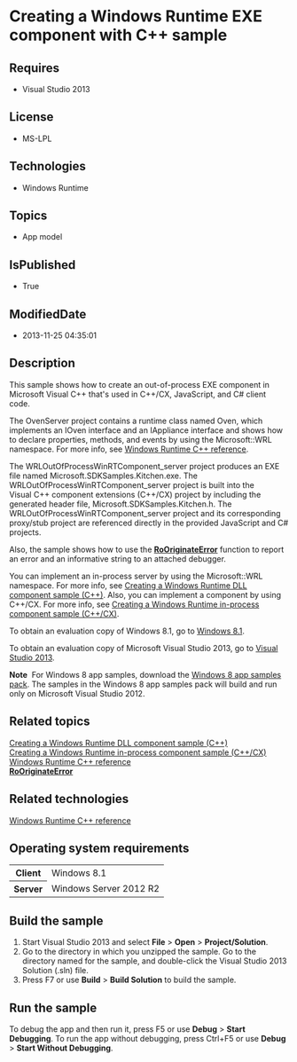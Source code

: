# Creating a Windows Runtime EXE component with C++ sample
## Requires
* Visual Studio 2013
## License
* MS-LPL
## Technologies
* Windows Runtime
## Topics
* App model
## IsPublished
* True
## ModifiedDate
* 2013-11-25 04:35:01
## Description

<div id="mainSection">
<p>This sample shows how to create an out-of-process EXE component in Microsoft Visual C&#43;&#43; that's used in C&#43;&#43;/CX, JavaScript, and C# client code.
</p>
<p>The OvenServer project contains a runtime class named Oven, which implements an IOven interface and an IAppliance interface and shows how to declare properties, methods, and events by using the Microsoft::WRL namespace. For more info, see
<a href="http://msdn.microsoft.com/library/windows/apps/br224617">Windows Runtime C&#43;&#43; reference</a>.</p>
<p>The WRLOutOfProcessWinRTComponent_server project produces an EXE file named Microsoft.SDKSamples.Kitchen.exe. The WRLOutOfProcessWinRTComponent_server project is built into the Visual&nbsp;C&#43;&#43; component extensions (C&#43;&#43;/CX) project by including the generated header
 file, Microsoft.SDKSamples.Kitchen.h. The WRLOutOfProcessWinRTComponent_server project and its corresponding proxy/stub project are referenced directly in the provided JavaScript and C# projects.</p>
<p>Also, the sample shows how to use the <a href="http://msdn.microsoft.com/library/windows/apps/br224651">
<b>RoOriginateError</b></a> function to report an error and an informative string to an attached debugger.</p>
<p>You can implement an in-process server by using the Microsoft::WRL namespace. For more info, see
<a href="http://go.microsoft.com/fwlink/p/?linkid=258332">Creating a Windows Runtime DLL component sample (C&#43;&#43;)</a>. Also, you can implement a component by using C&#43;&#43;/CX. For more info, see
<a href="http://go.microsoft.com/fwlink/p/?linkid=258330">Creating a Windows Runtime in-process component sample (C&#43;&#43;/CX)</a>.</p>
<p>To obtain an evaluation copy of Windows&nbsp;8.1, go to <a href="http://go.microsoft.com/fwlink/p/?linkid=301696">
Windows&nbsp;8.1</a>. </p>
<p>To obtain an evaluation copy of Microsoft Visual Studio&nbsp;2013, go to <a href="http://go.microsoft.com/fwlink/p/?linkid=301697">
Visual Studio&nbsp;2013</a>. </p>
<p></p>
<p class="note"><b>Note</b>&nbsp;&nbsp;For Windows&nbsp;8 app samples, download the <a href="http://go.microsoft.com/fwlink/p/?LinkId=301698">
Windows&nbsp;8 app samples pack</a>. The samples in the Windows&nbsp;8 app samples pack will build and run only on Microsoft Visual Studio&nbsp;2012.</p>
<p></p>
<h2><a id="related_topics"></a>Related topics</h2>
<dl><dt><a href="http://go.microsoft.com/fwlink/p/?linkid=258332">Creating a Windows Runtime DLL component sample (C&#43;&#43;)</a>
</dt><dt><a href="http://go.microsoft.com/fwlink/p/?linkid=258330">Creating a Windows Runtime in-process component sample (C&#43;&#43;/CX)</a>
</dt><dt><a href="http://msdn.microsoft.com/library/windows/apps/br224617">Windows Runtime C&#43;&#43; reference</a>
</dt><dt><a href="http://msdn.microsoft.com/library/windows/apps/br224651"><b>RoOriginateError</b></a>
</dt></dl>
<h2>Related technologies</h2>
<a href="http://msdn.microsoft.com/library/windows/apps/br224617">Windows Runtime C&#43;&#43; reference</a>
<h2>Operating system requirements</h2>
<table>
<tbody>
<tr>
<th>Client</th>
<td><dt>Windows&nbsp;8.1 </dt></td>
</tr>
<tr>
<th>Server</th>
<td><dt>Windows Server&nbsp;2012&nbsp;R2 </dt></td>
</tr>
</tbody>
</table>
<h2>Build the sample</h2>
<p></p>
<ol>
<li>Start Visual Studio&nbsp;2013 and select <b>File</b> &gt; <b>Open</b> &gt; <b>Project/Solution</b>.
</li><li>Go to the directory in which you unzipped the sample. Go to the directory named for the sample, and double-click the Visual Studio&nbsp;2013 Solution (.sln) file.
</li><li>Press F7 or use <b>Build</b> &gt; <b>Build Solution</b> to build the sample. </li></ol>
<p></p>
<h2>Run the sample</h2>
<p>To debug the app and then run it, press F5 or use <b>Debug</b> &gt; <b>Start Debugging</b>. To run the app without debugging, press Ctrl&#43;F5 or use
<b>Debug</b> &gt; <b>Start Without Debugging</b>. </p>
</div>
